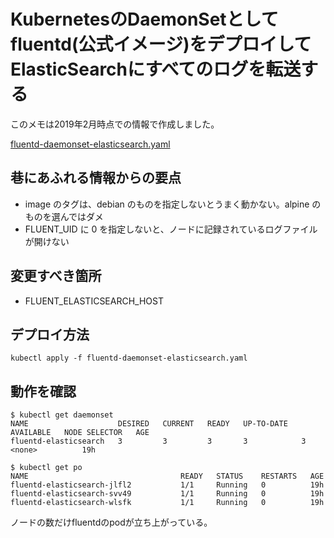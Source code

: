 # KubernetesのDaemonSetとしてfluentd(公式イメージ)をデプロイしてElasticSearchにすべてのログを転送する

このメモは2019年2月時点での情報で作成しました。

[fluentd-daemonset-elasticsearch.yaml](fluentd-daemonset-elasticsearch.yaml)

## 巷にあふれる情報からの要点
- image のタグは、debian のものを指定しないとうまく動かない。alpine のものを選んではダメ
- FLUENT_UID に 0 を指定しないと、ノードに記録されているログファイルが開けない

## 変更すべき箇所
- FLUENT_ELASTICSEARCH_HOST

## デプロイ方法
```
kubectl apply -f fluentd-daemonset-elasticsearch.yaml
```

## 動作を確認
```
$ kubectl get daemonset
NAME                    DESIRED   CURRENT   READY   UP-TO-DATE   AVAILABLE   NODE SELECTOR   AGE
fluentd-elasticsearch   3         3         3       3            3           <none>          19h

$ kubectl get po
NAME                                  READY   STATUS    RESTARTS   AGE
fluentd-elasticsearch-jlfl2           1/1     Running   0          19h
fluentd-elasticsearch-svv49           1/1     Running   0          19h
fluentd-elasticsearch-wlsfk           1/1     Running   0          19h
```

ノードの数だけfluentdのpodが立ち上がっている。
